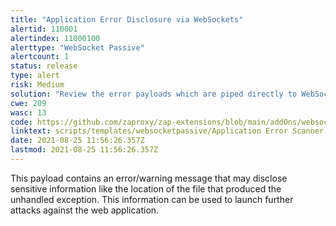 ```yaml
---
title: "Application Error Disclosure via WebSockets"
alertid: 110001
alertindex: 11000100
alerttype: "WebSocket Passive"
alertcount: 1
status: release
type: alert
risk: Medium
solution: "Review the error payloads which are piped directly to WebSockets. Handle the related exceptions. Consider implementing a mechanism to provide a unique error reference/identifier to the client (browser) while logging the details on the server side and not exposing them to the user."
cwe: 209
wasc: 13
code: https://github.com/zaproxy/zap-extensions/blob/main/addOns/websocket/src/main/zapHomeFiles/scripts/templates/websocketpassive/Application%20Error%20Scanner.js
linktext: scripts/templates/websocketpassive/Application Error Scanner.js
date: 2021-08-25 11:56:26.357Z
lastmod: 2021-08-25 11:56:26.357Z
---
```

This payload contains an error/warning message that may disclose sensitive information like the location of the file that produced the unhandled exception. This information can be used to launch further attacks against the web application.
